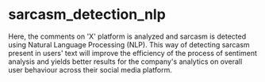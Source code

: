 # sarcasm_detection_nlp
Here, the comments on 'X' platform is analyzed and sarcasm is detected using Natural Language Processing (NLP).
This way of detecting sarcasm present in users' text will improve the efficiency of the process of sentiment analysis and yields better results for the company's analytics on overall user behaviour across their social media platform.
